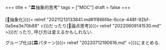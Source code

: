 +++
title = "🏛抽象的思考"
tags = ["MOC"]
draft = false
+++

[📝抽象化]({{< relref "20211213133841.md#1f866f4e-6cce-448f-92bf-0a5ea3e70b88" >}})だったり[📝論点思考]({{< relref "20220609141530.md" >}})だったり, 呼び方は変えるかもしれない.

グループ化は[🏛パターン]({{< relref "20220712190616.md" >}})にまとめる.
